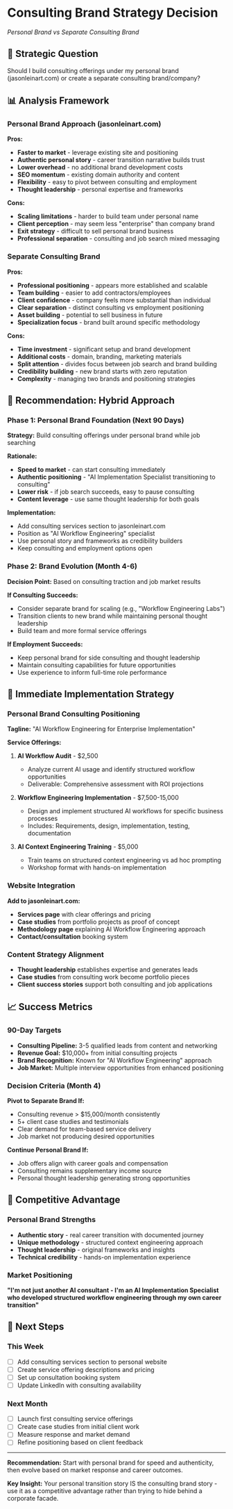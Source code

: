 # Consulting Brand Strategy Decision
*Personal Brand vs Separate Consulting Brand*

## 🎯 Strategic Question
Should I build consulting offerings under my personal brand (jasonleinart.com) or create a separate consulting brand/company?

## 📊 Analysis Framework

### Personal Brand Approach (jasonleinart.com)
**Pros:**
- **Faster to market** - leverage existing site and positioning
- **Authentic personal story** - career transition narrative builds trust
- **Lower overhead** - no additional brand development costs
- **SEO momentum** - existing domain authority and content
- **Flexibility** - easy to pivot between consulting and employment
- **Thought leadership** - personal expertise and frameworks

**Cons:**
- **Scaling limitations** - harder to build team under personal name
- **Client perception** - may seem less "enterprise" than company brand
- **Exit strategy** - difficult to sell personal brand business
- **Professional separation** - consulting and job search mixed messaging

### Separate Consulting Brand
**Pros:**
- **Professional positioning** - appears more established and scalable
- **Team building** - easier to add contractors/employees
- **Client confidence** - company feels more substantial than individual
- **Clear separation** - distinct consulting vs employment positioning
- **Asset building** - potential to sell business in future
- **Specialization focus** - brand built around specific methodology

**Cons:**
- **Time investment** - significant setup and brand development
- **Additional costs** - domain, branding, marketing materials
- **Split attention** - divides focus between job search and brand building
- **Credibility building** - new brand starts with zero reputation
- **Complexity** - managing two brands and positioning strategies

## 🎯 Recommendation: Hybrid Approach

### Phase 1: Personal Brand Foundation (Next 90 Days)
**Strategy:** Build consulting offerings under personal brand while job searching

**Rationale:**
- **Speed to market** - can start consulting immediately
- **Authentic positioning** - "AI Implementation Specialist transitioning to consulting"
- **Lower risk** - if job search succeeds, easy to pause consulting
- **Content leverage** - use same thought leadership for both goals

**Implementation:**
- Add consulting services section to jasonleinart.com
- Position as "AI Workflow Engineering" specialist
- Use personal story and frameworks as credibility builders
- Keep consulting and employment options open

### Phase 2: Brand Evolution (Month 4-6)
**Decision Point:** Based on consulting traction and job market results

**If Consulting Succeeds:**
- Consider separate brand for scaling (e.g., "Workflow Engineering Labs")
- Transition clients to new brand while maintaining personal thought leadership
- Build team and more formal service offerings

**If Employment Succeeds:**
- Keep personal brand for side consulting and thought leadership
- Maintain consulting capabilities for future opportunities
- Use experience to inform full-time role performance

## 🚀 Immediate Implementation Strategy

### Personal Brand Consulting Positioning
**Tagline:** "AI Workflow Engineering for Enterprise Implementation"

**Service Offerings:**
1. **AI Workflow Audit** - $2,500
   - Analyze current AI usage and identify structured workflow opportunities
   - Deliverable: Comprehensive assessment with ROI projections

2. **Workflow Engineering Implementation** - $7,500-15,000
   - Design and implement structured AI workflows for specific business processes
   - Includes: Requirements, design, implementation, testing, documentation

3. **AI Context Engineering Training** - $5,000
   - Train teams on structured context engineering vs ad hoc prompting
   - Workshop format with hands-on implementation

### Website Integration
**Add to jasonleinart.com:**
- **Services page** with clear offerings and pricing
- **Case studies** from portfolio projects as proof of concept
- **Methodology page** explaining AI Workflow Engineering approach
- **Contact/consultation** booking system

### Content Strategy Alignment
- **Thought leadership** establishes expertise and generates leads
- **Case studies** from consulting work become portfolio pieces
- **Client success stories** support both consulting and job applications

## 📈 Success Metrics

### 90-Day Targets
- **Consulting Pipeline:** 3-5 qualified leads from content and networking
- **Revenue Goal:** $10,000+ from initial consulting projects
- **Brand Recognition:** Known for "AI Workflow Engineering" approach
- **Job Market:** Multiple interview opportunities from enhanced positioning

### Decision Criteria (Month 4)
**Pivot to Separate Brand If:**
- Consulting revenue > $15,000/month consistently
- 5+ client case studies and testimonials
- Clear demand for team-based service delivery
- Job market not producing desired opportunities

**Continue Personal Brand If:**
- Job offers align with career goals and compensation
- Consulting remains supplementary income source
- Personal thought leadership generating strong opportunities

## 🎯 Competitive Advantage

### Personal Brand Strengths
- **Authentic story** - real career transition with documented journey
- **Unique methodology** - structured context engineering approach
- **Thought leadership** - original frameworks and insights
- **Technical credibility** - hands-on implementation experience

### Market Positioning
**"I'm not just another AI consultant - I'm an AI Implementation Specialist who developed structured workflow engineering through my own career transition"**

## 📝 Next Steps

### This Week
- [ ] Add consulting services section to personal website
- [ ] Create service offering descriptions and pricing
- [ ] Set up consultation booking system
- [ ] Update LinkedIn with consulting availability

### Next Month
- [ ] Launch first consulting service offerings
- [ ] Create case studies from initial client work
- [ ] Measure response and market demand
- [ ] Refine positioning based on client feedback

---

**Recommendation:** Start with personal brand for speed and authenticity, then evolve based on market response and career outcomes.

**Key Insight:** Your personal transition story IS the consulting brand story - use it as a competitive advantage rather than trying to hide behind a corporate facade.